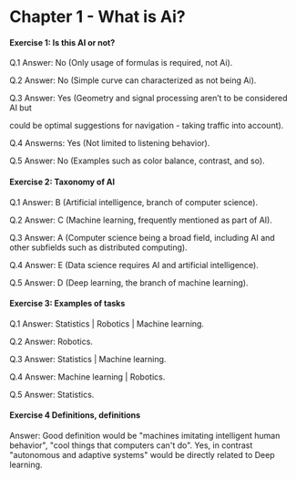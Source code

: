 # Chapter 1 - What is Ai? 
#### Exercise 1: Is this AI or not?

Q.1 Answer: No (Only usage of formulas is required, not Ai). 

Q.2 Answer: No (Simple curve can characterized as not being Ai). 

Q.3 Answer: Yes (Geometry and signal processing aren’t to be considered AI but 

could be optimal suggestions for navigation - taking traffic into account).

Q.4 Answerns: Yes (Not limited to listening behavior). 

Q.5 Answer: No (Examples such as color balance, contrast, and so).


#### Exercise 2: Taxonomy of AI
Q.1 Answer: B (Artificial intelligence, branch of computer science).

Q.2 Answer: C (Machine learning, frequently mentioned as part of AI).

Q.3 Answer: A (Computer science being a broad field, including AI and other subfields such as distributed computing).

Q.4 Answer: E (Data science requires AI and artificial intelligence).

Q.5 Answer: D (Deep learning, the branch of machine learning).

#### Exercise 3: Examples of tasks
Q.1 Answer: Statistics | Robotics | Machine learning. 

Q.2 Answer: Robotics. 

Q.3 Answer: Statistics | Machine learning.

Q.4 Answer: Machine learning | Robotics.

Q.5 Answer: Statistics. 

#### Exercise 4 Definitions, definitions
Answer: Good definition would be "machines imitating intelligent human behavior", "cool things that computers can't do". Yes, in contrast "autonomous and adaptive systems" would be directly related to Deep learning.

